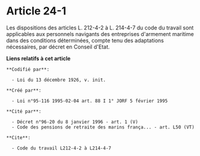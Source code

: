 # Article 24-1

Les dispositions des articles L. 212-4-2 à L. 214-4-7 du code du travail sont applicables aux personnels navigants des
entreprises d'armement maritime dans des conditions déterminées, compte tenu des adaptations nécessaires, par décret en
Conseil d'Etat.

**Liens relatifs à cet article**

	**Codifié par**:

	  - Loi du 13 décembre 1926, v. init.

	**Créé par**:

	  - Loi n°95-116 1995-02-04 art. 88 I 1° JORF 5 février 1995

	**Cité par**:

	  - Décret n°96-20 du 8 janvier 1996 - art. 1 (V)
	  - Code des pensions de retraite des marins frança... - art. L50 (VT)

	**Cite**:

	  - Code du travail L212-4-2 à L214-4-7
